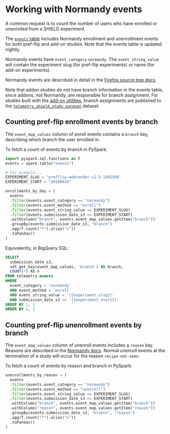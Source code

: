 # Working with Normandy events

A common request is to count the number of users who have
enrolled or unenrolled from a SHIELD experiment.

The [`events` table](../datasets/batch_view/events/intro.md)
includes Normandy enrollment and unenrollment events
for both pref-flip and add-on studies.
Note that the events table is updated nightly.

Normandy events have `event_category` `normandy`.
The `event_string_value` will contain the experiment slug (for pref-flip experiments)
or name (for add-on experiments).

Normandy events are described in detail in the
[Firefox source tree docs][normandy-doc].

Note that addon studies do not have branch information in the events table,
since addons, not Normandy, are responsible for branch assignment.
For studies built with the [add-on utilities][`addon-utils`],
branch assignments are published to the
[`telemetry_shield_study_parquet`] dataset.


## Counting pref-flip enrollment events by branch

The `event_map_values` column of enroll events contains a `branch` key,
describing which branch the user enrolled in.

To fetch a count of events by branch in PySpark:

```python
import pyspark.sql.functions as f
events = spark.table("events")

# For example...
EXPERIMENT_SLUG = "prefflip-webrender-v1-2-1492568"
EXPERIMENT_START = "20180920"

enrollments_by_day = (
  events
  .filter(events.event_category == "normandy")
  .filter(events.event_method == "enroll")
  .filter(events.event_string_value == EXPERIMENT_SLUG)
  .filter(events.submission_date_s3 >= EXPERIMENT_START)
  .withColumn("branch", events.event_map_values.getItem("branch"))
  .groupBy(events.submission_date_s3, "branch")
  .agg(f.count("*").alias("n"))
  .toPandas()
)
```

Equivalently, in BigQuery SQL:

```sql
SELECT
  submission_date_s3,
  udf.get_key(event_map_values, 'branch') AS branch,
  COUNT(*) AS n
FROM telemetry.events
WHERE
  event_category = 'normandy'
  AND event_method = 'enroll'
  AND event_string_value = '{{experiment_slug}}'
  AND submission_date_s3 >= '{{experiment_start}}'
GROUP BY 1, 2
ORDER BY 1, 2
```

## Counting pref-flip unenrollment events by branch

The `event_map_values` column of unenroll events includes a `reason` key.
Reasons are described in the [Normandy docs][normandy-doc].
Normal unenroll events at the termination of a study will occur for the reason `recipe-not-seen`.

To fetch a count of events by reason and branch in PySpark:

```python
unenrollments_by_reason = (
  events
  .filter(events.event_category == "normandy")
  .filter(events.event_method == "unenroll")
  .filter(events.event_string_value == EXPERIMENT_SLUG)
  .filter(events.submission_date_s3 >= EXPERIMENT_START)
  .withColumn("branch", events.event_map_values.getItem("branch"))
  .withColumn("reason", events.event_map_values.getItem("reason"))
  .groupBy(events.submission_date_s3, "branch", "reason")
  .agg(f.count("*").alias("n"))
  .toPandas()
)

```

[normandy-doc]: https://firefox-source-docs.mozilla.org/toolkit/components/normandy/normandy/data-collection.html#enrollment
[`telemetry_shield_study_parquet`]: https://docs.telemetry.mozilla.org/datasets/shield.html#telemetry_shield_study_parquet
[`addon-utils`]: https://github.com/mozilla/shield-studies-addon-utils
